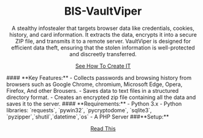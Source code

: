 <h1 align="center">BIS-VaultViper</h1>
<p align="center">A stealthy infostealer that targets browser data like credentials, cookies, history, and card information. It extracts the data, encrypts it into a secure ZIP file, and transmits it to a remote server. VaultViper is designed for efficient data theft, ensuring that the stolen information is well-protected and discreetly transferred.</p>
<a  align="center" href="https://dkydivyansh.com/how-to-create-an-advanced-infostealers-malware-vaultviper/"><p>See How To Create IT</p></a>
#### **Key Features:**
- Collects passwords and browsing history from browsers such as Google Chrome, chromium, Microsoft Edge, Opera, Firefox, And other Brousers.
- Saves data to text files in a structured directory format.
- Creates an encrypted zip file containing all the data and saves it to the server.
#### **Requirements:**
- Python 3.x
- Python libraries: `requests`, `pywin32`, `pycryptodome`, `sqlite3`, `pyzipper`,`shutil`,`datetime`,`os`
- A PHP Server
###**Setup:**
<a  align="center" href="https://dkydivyansh.com/how-to-create-an-advanced-infostealers-malware-vaultviper/"><p>Read This</p></a>
